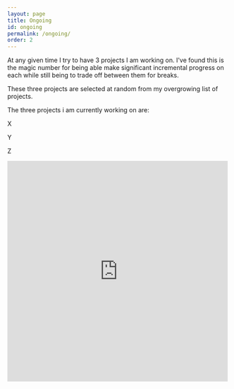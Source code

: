 ```yaml
---
layout: page
title: Ongoing
id: ongoing
permalink: /ongoing/
order: 2
---
```


At any given time I try to have 3 projects I am working on. I've found this is the magic number for 
being able make significant incremental progress on each while still being to trade off between them for breaks. 

These three projects are selected at random from my overgrowing list of projects. 

The three projects i am currently working on are: 

X

Y

Z

<iframe src="https://wheeldecide.com/e.php?c1=Learn+to+Handstand&c2=Learn+to+Muscle-Up&c3=Archery+Score+of+210&c4=Field+Archery+Score+of+170&c5=Learn+to+tell+the+hour+of+the+night+by+stars&c6=Put+on+20+lbs+of+Muscle&c7=Reach+10%25+Body+Fat&c8=50+mile+Backpacking+Trip&c9=Climb+a+V5&c10=Make+a+website&c11=Master+eggs+5+ways&c12=Learn+to+Dance&c13=Build+a+Bug-out+Bag&c14=Start+a+business&c15=Smoke+Meats&c16=Pickle+Vegetables&c17=Make+a+Garden&c18=Build+a+Compost+System&c19=Automate+the+Hot+Tub+Chemicals&c20=Purchase+a+Big+Investment&c21=Build+Passive+Income+that+exceeds+Expenses&c22=Throw+a+big+party&c23=Learn+German&c24=Learn+Mandarin&c25=Learn+Lockpicking&c26=Build+a+Bow+and+Arrow&c27=Rebuild+SYM+Wolf&c28=Write+a+book&c29=Climb+1+mountain+over+14%2C000%E2%80%99&c30=Run+a+Marathon&c31=Learn+to+Sail&col=w&time=5" width="500" height="500" scrolling="no" frameborder="0"></iframe>
